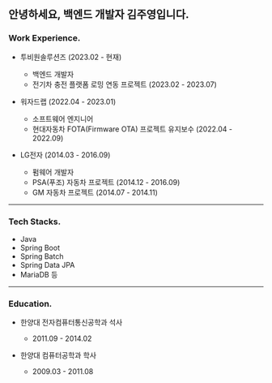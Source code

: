 ## 안녕하세요, 백엔드 개발자 김주영입니다.

### Work Experience.
 - 투비원솔루션즈 (2023.02 - 현재)
   - 백엔드 개발자
   - 전기차 충전 플랫폼 로밍 연동 프로젝트 (2023.02 - 2023.07)

 - 워자드랩 (2022.04 - 2023.01)
   - 소프트웨어 엔지니어
   - 현대자동차 FOTA(Firmware OTA) 프로젝트 유지보수 (2022.04 - 2022.09)

 - LG전자 (2014.03 - 2016.09)
   - 펌웨어 개발자
   - PSA(푸조) 자동차 프로젝트 (2014.12 - 2016.09)
   - GM 자동차 프로젝트 (2014.07 - 2014.11)

---
### Tech Stacks.
 - Java
 - Spring Boot
 - Spring Batch
 - Spring Data JPA
 - MariaDB 등

---
### Education.
 - 한양대 전자컴퓨터통신공학과 석사
   - 2011.09 - 2014.02

 - 한양대 컴퓨터공학과 학사
   - 2009.03 - 2011.08
